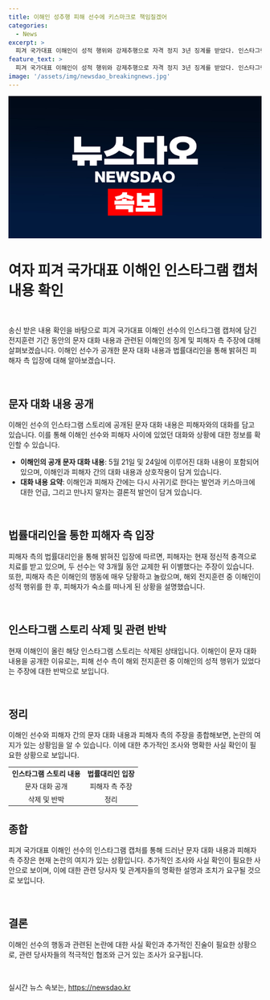 ```yaml
---
title: 이해인 성추행 피해 선수에 키스마크로 책임질겠어
categories:
  - News
excerpt: >
  피겨 국가대표 이해인이 성적 행위와 강제추행으로 자격 정지 3년 징계를 받았다. 인스타그램에 후배 A씨와의 문자 대화를 공개하며 논란을 불러일으켰는데, 대화 내용은 양측의 관계와 행동을 놓고 논란이 일고 있다. A씨의 측은 정신적 충격으로 치료를 받고 있다고 밝히면서, 두 사람의 관계는 2023년 약 3개월 동안 이뤄졌으며 이해인이 A씨에게 성적인 행위를 한 것을 주장하고 있다. A씨의 측은 이해인의 행동으로 매우 당황했다고 주장하며, 논란은 계속되고 있다.
feature_text: >
  피겨 국가대표 이해인이 성적 행위와 강제추행으로 자격 정지 3년 징계를 받았다. 인스타그램에 후배 A씨와의 문자 대화를 공개하며 논란을 불러일으켰는데, 대화 내용은 양측의 관계와 행동을 놓고 논란이 일고 있다. A씨의 측은 정신적 충격으로 치료를 받고 있다고 밝히면서, 두 사람의 관계는 2023년 약 3개월 동안 이뤄졌으며 이해인이 A씨에게 성적인 행위를 한 것을 주장하고 있다. A씨의 측은 이해인의 행동으로 매우 당황했다고 주장하며, 논란은 계속되고 있다.
image: '/assets/img/newsdao_breakingnews.jpg'
---
```


<p><img src="/assets/img/newsdao_breakingnews.jpg" alt="pcversion 속보" /></p>

<h1>여자 피겨 국가대표 이해인 인스타그램 캡처 내용 확인</h1>

<p data-ke-size="size16">&nbsp;</p>

<p>송신 받은 내용 확인을 바탕으로 피겨 국가대표 이해인 선수의 인스타그램 캡처에 담긴 전지훈련 기간 동안의 문자 대화 내용과 관련된 이해인의 징계 및 피해자 측 주장에 대해 살펴보겠습니다. 이해인 선수가 공개한 문자 대화 내용과 법률대리인을 통해 밝혀진 피해자 측 입장에 대해 알아보겠습니다.</p>

<p data-ke-size="size16">&nbsp;</p>

<h2 data-ke-size="size26">문자 대화 내용 공개</h2>

<p data-ke-size="size16">이해인 선수의 인스타그램 스토리에 공개된 문자 대화 내용은 피해자와의 대화를 담고 있습니다. 이를 통해 이해인 선수와 피해자 사이에 있었던 대화와 상황에 대한 정보를 확인할 수 있습니다.</p>

<ul>
  <li><b>이해인의 공개 문자 대화 내용</b>: 5월 21일 및 24일에 이루어진 대화 내용이 포함되어 있으며, 이해인과 피해자 간의 대화 내용과 상호작용이 담겨 있습니다.</li>
  <li><b>대화 내용 요약</b>: 이해인과 피해자 간에는 다시 사귀기로 한다는 발언과 키스마크에 대한 언급, 그리고 만나지 말자는 결론적 발언이 담겨 있습니다.</li>
</ul>

<p data-ke-size="size16">&nbsp;</p>

<h2 data-ke-size="size26">법률대리인을 통한 피해자 측 입장</h2>

<p data-ke-size="size16">피해자 측의 법률대리인을 통해 밝혀진 입장에 따르면, 피해자는 현재 정신적 충격으로 치료를 받고 있으며, 두 선수는 약 3개월 동안 교제한 뒤 이별했다는 주장이 있습니다. 또한, 피해자 측은 이해인의 행동에 매우 당황하고 놀랐으며, 해외 전지훈련 중 이해인이 성적 행위를 한 후, 피해자가 숙소를 떠나게 된 상황을 설명했습니다.</p>

<p data-ke-size="size16">&nbsp;</p>

<h2 data-ke-size="size26">인스타그램 스토리 삭제 및 관련 반박</h2>

<p data-ke-size="size16">현재 이해인이 올린 해당 인스타그램 스토리는 삭제된 상태입니다. 이해인이 문자 대화 내용을 공개한 이유로는, 피해 선수 측이 해외 전지훈련 중 이해인의 성적 행위가 있었다는 주장에 대한 반박으로 보입니다.</p>

<p data-ke-size="size16">&nbsp;</p>

<h2 data-ke-size="size26">정리</h2>

<p data-ke-size="size16">이해인 선수와 피해자 간의 문자 대화 내용과 피해자 측의 주장을 종합해보면, 논란의 여지가 있는 상황임을 알 수 있습니다. 이에 대한 추가적인 조사와 명확한 사실 확인이 필요한 상황으로 보입니다.</p>

<table>
  <tbody>
    <tr>
      <td style="text-align: center; height: 17px;"><b>인스타그램 스토리 내용</b></td>
      <td style="text-align: center; height: 17px;"><b>법률대리인 입장</b></td>
    </tr>
    <tr>
      <td style="text-align: center; height: 17px;">문자 대화 공개</td>
      <td style="text-align: center; height: 17px;">피해자 측 주장</td>
    </tr>
    <tr>
      <td style="text-align: center; height: 17px;">삭제 및 반박</td>
      <td style="text-align: center; height: 17px;">정리</td>
    </tr>
  </tbody>
</table>

<h2 data-ke-size="size26">종합</h2>

<p data-ke-size="size16">피겨 국가대표 이해인 선수의 인스타그램 캡처를 통해 드러난 문자 대화 내용과 피해자 측 주장은 현재 논란의 여지가 있는 상황입니다. 추가적인 조사와 사실 확인이 필요한 사안으로 보이며, 이에 대한 관련 당사자 및 관계자들의 명확한 설명과 조치가 요구될 것으로 보입니다.</p>

<p data-ke-size="size16">&nbsp;</p>

<h2 data-ke-size="size26">결론</h2>

<p data-ke-size="size16">이해인 선수의 행동과 관련된 논란에 대한 사실 확인과 추가적인 진술이 필요한 상황으로, 관련 당사자들의 적극적인 협조와 근거 있는 조사가 요구됩니다.</p>

<p data-ke-size="size16">&nbsp;</p>
실시간 뉴스 속보는, <a href="https://newsdao.kr" rel="dofollow">https://newsdao.kr</a>


